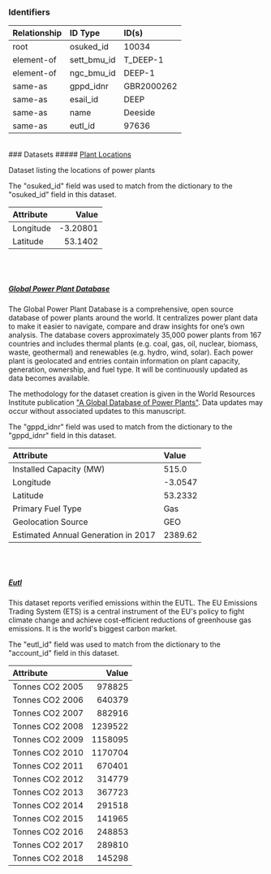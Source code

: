### Identifiers

| Relationship   | ID Type     | ID(s)      |
|:---------------|:------------|:-----------|
| root           | osuked_id   | 10034      |
| element-of     | sett_bmu_id | T_DEEP-1   |
| element-of     | ngc_bmu_id  | DEEP-1     |
| same-as        | gppd_idnr   | GBR2000262 |
| same-as        | esail_id    | DEEP       |
| same-as        | name        | Deeside    |
| same-as        | eutl_id     | 97636      |

<br>
### Datasets
##### <a href="https://raw.githubusercontent.com/OSUKED/Dictionary-Datasets/main/datasets/plant-locations/datapackage.json">Plant Locations</a>

Dataset listing the locations of power plants

The "osuked_id" field was used to match from the dictionary to the "osuked_id" field in this dataset.

| Attribute   |    Value |
|:------------|---------:|
| Longitude   | -3.20801 |
| Latitude    | 53.1402  |

<br><br>
##### <a href="https://raw.githubusercontent.com/OSUKED/Dictionary-Datasets/main/datasets/global-power-plant-database/datapackage.json">Global Power Plant Database</a>

The Global Power Plant Database is a comprehensive, open source database of power plants around the world. It centralizes power plant data to make it easier to navigate, compare and draw insights for one’s own analysis. The database covers approximately 35,000 power plants from 167 countries and includes thermal plants (e.g. coal, gas, oil, nuclear, biomass, waste, geothermal) and renewables (e.g. hydro, wind, solar). Each power plant is geolocated and entries contain information on plant capacity, generation, ownership, and fuel type. It will be continuously updated as data becomes available. 

The methodology for the dataset creation is given in the World Resources Institute publication ["A Global Database of Power Plants"](https://www.wri.org/research/global-database-power-plants). Data updates may occur without associated updates to this manuscript.

The "gppd_idnr" field was used to match from the dictionary to the "gppd_idnr" field in this dataset.

| Attribute                           | Value   |
|:------------------------------------|:--------|
| Installed Capacity (MW)             | 515.0   |
| Longitude                           | -3.0547 |
| Latitude                            | 53.2332 |
| Primary Fuel Type                   | Gas     |
| Geolocation Source                  | GEO     |
| Estimated Annual Generation in 2017 | 2389.62 |

<br><br>
##### <a href="https://raw.githubusercontent.com/OSUKED/Dictionary-Datasets/main/datasets/eutl/datapackage.json">Eutl</a>

This dataset reports verified emissions within the EUTL. The EU Emissions Trading System (ETS) is a central instrument of the EU's policy to fight climate change and achieve cost-efficient reductions of greenhouse gas emissions. It is the world's biggest carbon market.

The "eutl_id" field was used to match from the dictionary to the "account_id" field in this dataset.

| Attribute       |   Value |
|:----------------|--------:|
| Tonnes CO2 2005 |  978825 |
| Tonnes CO2 2006 |  640379 |
| Tonnes CO2 2007 |  882916 |
| Tonnes CO2 2008 | 1239522 |
| Tonnes CO2 2009 | 1158095 |
| Tonnes CO2 2010 | 1170704 |
| Tonnes CO2 2011 |  670401 |
| Tonnes CO2 2012 |  314779 |
| Tonnes CO2 2013 |  367723 |
| Tonnes CO2 2014 |  291518 |
| Tonnes CO2 2015 |  141965 |
| Tonnes CO2 2016 |  248853 |
| Tonnes CO2 2017 |  289810 |
| Tonnes CO2 2018 |  145298 |

